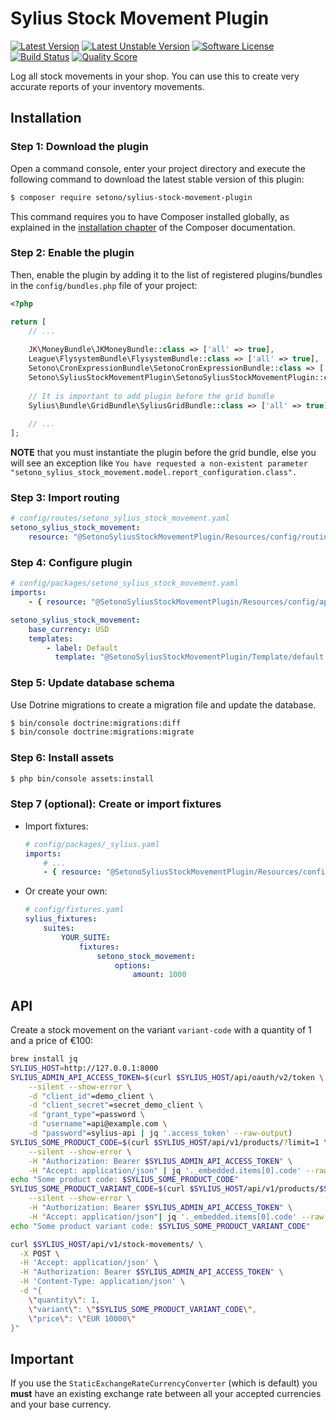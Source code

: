 # Sylius Stock Movement Plugin

[![Latest Version][ico-version]][link-packagist]
[![Latest Unstable Version][ico-unstable-version]][link-packagist]
[![Software License][ico-license]](LICENSE)
[![Build Status][ico-travis]][link-travis]
[![Quality Score][ico-code-quality]][link-code-quality]

Log all stock movements in your shop. You can use this to create very accurate reports of your
inventory movements.

## Installation

### Step 1: Download the plugin

Open a command console, enter your project directory and execute the following command to download the latest stable version of this plugin:

```bash
$ composer require setono/sylius-stock-movement-plugin
```

This command requires you to have Composer installed globally, as explained in the [installation chapter](https://getcomposer.org/doc/00-intro.md) of the Composer documentation.


### Step 2: Enable the plugin

Then, enable the plugin by adding it to the list of registered plugins/bundles
in the `config/bundles.php` file of your project:

```php
<?php

return [
    // ...
    
    JK\MoneyBundle\JKMoneyBundle::class => ['all' => true],
    League\FlysystemBundle\FlysystemBundle::class => ['all' => true],
    Setono\CronExpressionBundle\SetonoCronExpressionBundle::class => ['all' => true],
    Setono\SyliusStockMovementPlugin\SetonoSyliusStockMovementPlugin::class => ['all' => true],
    
    // It is important to add plugin before the grid bundle
    Sylius\Bundle\GridBundle\SyliusGridBundle::class => ['all' => true],
        
    // ...
];
```

**NOTE** that you must instantiate the plugin before the grid bundle, else you will see an exception like `You have requested a non-existent parameter "setono_sylius_stock_movement.model.report_configuration.class".`

### Step 3: Import routing

```yaml
# config/routes/setono_sylius_stock_movement.yaml
setono_sylius_stock_movement:
    resource: "@SetonoSyliusStockMovementPlugin/Resources/config/routing.yaml"
```

### Step 4: Configure plugin

```yaml
# config/packages/setono_sylius_stock_movement.yaml
imports:
    - { resource: "@SetonoSyliusStockMovementPlugin/Resources/config/app/config.yaml" }

setono_sylius_stock_movement:
    base_currency: USD
    templates:
        - label: Default
          template: "@SetonoSyliusStockMovementPlugin/Template/default.txt.twig"
```

### Step 5: Update database schema

Use Dotrine migrations to create a migration file and update the database.

```bash
$ bin/console doctrine:migrations:diff
$ bin/console doctrine:migrations:migrate
```

### Step 6: Install assets

```bash
$ php bin/console assets:install
```

### Step 7 (optional): Create or import fixtures

- Import fixtures:

    ```yaml
    # config/packages/_sylius.yaml
    imports:
        # ...
        - { resource: "@SetonoSyliusStockMovementPlugin/Resources/config/app/fixtures.yaml" }
    ```

- Or create your own:
    
    ```yaml
    # config/fixtures.yaml
    sylius_fixtures:
        suites:
            YOUR_SUITE:
                fixtures:
                    setono_stock_movement:
                        options:
                            amount: 1000
    ```

## API
Create a stock movement on the variant `variant-code` with a quantity of 1 and a price of €100:

```bash
brew install jq
SYLIUS_HOST=http://127.0.0.1:8000
SYLIUS_ADMIN_API_ACCESS_TOKEN=$(curl $SYLIUS_HOST/api/oauth/v2/token \
    --silent --show-error \
    -d "client_id"=demo_client \
    -d "client_secret"=secret_demo_client \
    -d "grant_type"=password \
    -d "username"=api@example.com \
    -d "password"=sylius-api | jq '.access_token' --raw-output)
SYLIUS_SOME_PRODUCT_CODE=$(curl $SYLIUS_HOST/api/v1/products/?limit=1 \
    --silent --show-error \
    -H "Authorization: Bearer $SYLIUS_ADMIN_API_ACCESS_TOKEN" \
    -H "Accept: application/json" | jq '._embedded.items[0].code' --raw-output)
echo "Some product code: $SYLIUS_SOME_PRODUCT_CODE"
SYLIUS_SOME_PRODUCT_VARIANT_CODE=$(curl $SYLIUS_HOST/api/v1/products/$SYLIUS_SOME_PRODUCT_CODE/variants/?limit=1 \
    --silent --show-error \
    -H "Authorization: Bearer $SYLIUS_ADMIN_API_ACCESS_TOKEN" \
    -H "Accept: application/json"| jq '._embedded.items[0].code' --raw-output)
echo "Some product variant code: $SYLIUS_SOME_PRODUCT_VARIANT_CODE"

curl $SYLIUS_HOST/api/v1/stock-movements/ \
  -X POST \
  -H 'Accept: application/json' \
  -H "Authorization: Bearer $SYLIUS_ADMIN_API_ACCESS_TOKEN" \
  -H 'Content-Type: application/json' \
  -d "{
	\"quantity\": 1,
	\"variant\": \"$SYLIUS_SOME_PRODUCT_VARIANT_CODE\",
	\"price\": \"EUR 10000\"
}"
```

## Important
If you use the `StaticExchangeRateCurrencyConverter` (which is default) you **must** have an existing exchange rate between all your accepted currencies and your base currency.

[ico-version]: https://poser.pugx.org/setono/sylius-stock-movement-plugin/v/stable
[ico-unstable-version]: https://poser.pugx.org/setono/sylius-stock-movement-plugin/v/unstable
[ico-license]: https://poser.pugx.org/setono/sylius-stock-movement-plugin/license
[ico-travis]: https://travis-ci.org/Setono/SyliusStockMovementPlugin.svg?branch=master
[ico-code-quality]: https://img.shields.io/scrutinizer/g/Setono/SyliusStockMovementPlugin.svg?style=flat-square

[link-packagist]: https://packagist.org/packages/setono/sylius-stock-movement-plugin
[link-travis]: https://travis-ci.org/Setono/SyliusStockMovementPlugin
[link-code-quality]: https://scrutinizer-ci.com/g/Setono/SyliusStockMovementPlugin
